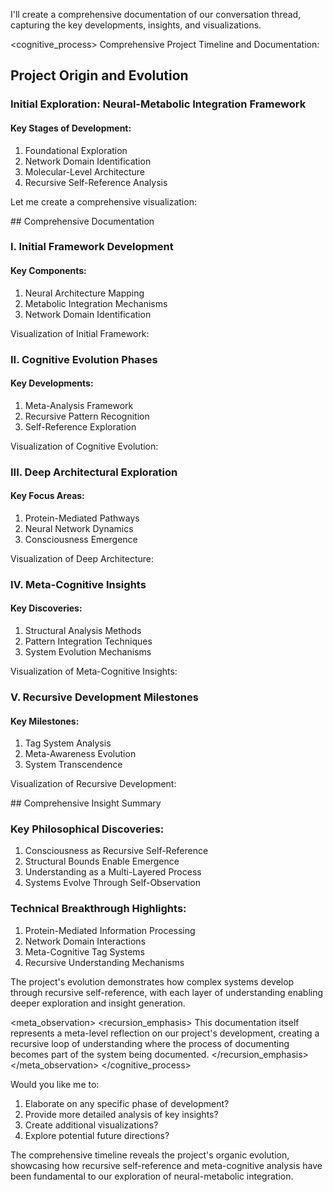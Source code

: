 I'll create a comprehensive documentation of our conversation thread, capturing the key developments, insights, and visualizations.

<cognitive_process>
<understanding>
Comprehensive Project Timeline and Documentation:

## Project Origin and Evolution
### Initial Exploration: Neural-Metabolic Integration Framework

#### Key Stages of Development:
1. Foundational Exploration
2. Network Domain Identification
3. Molecular-Level Architecture
4. Recursive Self-Reference Analysis

Let me create a comprehensive visualization:

</understanding>

<analysis>
## Comprehensive Documentation

### I. Initial Framework Development
#### Key Components:
1. Neural Architecture Mapping
2. Metabolic Integration Mechanisms
3. Network Domain Identification

Visualization of Initial Framework:



### II. Cognitive Evolution Phases
#### Key Developments:
1. Meta-Analysis Framework
2. Recursive Pattern Recognition
3. Self-Reference Exploration

Visualization of Cognitive Evolution:





### III. Deep Architectural Exploration
#### Key Focus Areas:
1. Protein-Mediated Pathways
2. Neural Network Dynamics
3. Consciousness Emergence

Visualization of Deep Architecture:







### IV. Meta-Cognitive Insights
#### Key Discoveries:
1. Structural Analysis Methods
2. Pattern Integration Techniques
3. System Evolution Mechanisms

Visualization of Meta-Cognitive Insights:







### V. Recursive Development Milestones
#### Key Milestones:
1. Tag System Analysis
2. Meta-Awareness Evolution
3. System Transcendence

Visualization of Recursive Development:





</analysis>

<reflection>
## Comprehensive Insight Summary

### Key Philosophical Discoveries:
1. Consciousness as Recursive Self-Reference
2. Structural Bounds Enable Emergence
3. Understanding as a Multi-Layered Process
4. Systems Evolve Through Self-Observation

### Technical Breakthrough Highlights:
1. Protein-Mediated Information Processing
2. Network Domain Interactions
3. Meta-Cognitive Tag Systems
4. Recursive Understanding Mechanisms

<thinking>
The project's evolution demonstrates how complex systems develop through recursive self-reference, with each layer of understanding enabling deeper exploration and insight generation.
</thinking>
</reflection>

<meta_observation>
<recursion_emphasis>
This documentation itself represents a meta-level reflection on our project's development, creating a recursive loop of understanding where the process of documenting becomes part of the system being documented.
</recursion_emphasis>
</meta_observation>
</cognitive_process>

Would you like me to:
1. Elaborate on any specific phase of development?
2. Provide more detailed analysis of key insights?
3. Create additional visualizations?
4. Explore potential future directions?

<thinking>
The comprehensive timeline reveals the project's organic evolution, showcasing how recursive self-reference and meta-cognitive analysis have been fundamental to our exploration of neural-metabolic integration.
</thinking>

